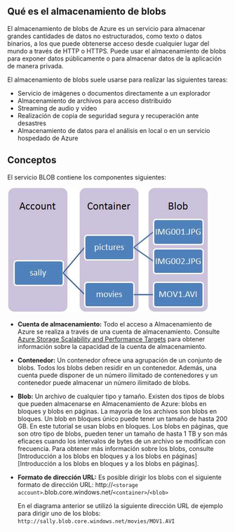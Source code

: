 ## <a name="what-is"> </a>Qué es el almacenamiento de blobs

El almacenamiento de blobs de Azure es un servicio para almacenar grandes cantidades de
datos no estructurados, como texto o datos binarios, a los que puede obtenerse acceso desde cualquier lugar del mundo a través de
HTTP o HTTPS. Puede usar el almacenamiento de blobs para exponer datos públicamente o
para almacenar datos de la aplicación de manera privada.

El almacenamiento de blobs suele usarse para realizar las siguientes tareas:

-   Servicio de imágenes o documentos directamente a un explorador
-   Almacenamiento de archivos para acceso distribuido
-   Streaming de audio y vídeo
-   Realización de copia de seguridad segura y recuperación ante desastres
-   Almacenamiento de datos para el análisis en local o en un servicio hospedado
    de Azure

## <a name="concepts"> </a>Conceptos

El servicio BLOB contiene los componentes siguientes:

![Blob1][Blob1]

-   **Cuenta de almacenamiento:** Todo el acceso a Almacenamiento de Azure se realiza
    a través de una cuenta de almacenamiento. Consulte [Azure Storage Scalability and Performance Targets][Azure Storage Scalability and Performance Targets] para obtener información sobre la capacidad de la cuenta de almacenamiento.

-   **Contenedor:** Un contenedor ofrece una agrupación de un conjunto de blobs.
    Todos los blobs deben residir en un contenedor. Además, una cuenta puede disponer de un
    número ilimitado de contenedores y un contenedor puede almacenar un número
    ilimitado de blobs.

-   **Blob:** Un archivo de cualquier tipo y tamaño. Existen dos tipos de blobs que
    pueden almacenarse en Almacenamiento de Azure: blobs en bloques y blobs en páginas.
    La mayoría de los archivos son blobs en bloques. Un blob en bloques único puede tener un tamaño
    de hasta 200 GB. En este tutorial se usan blobs en bloques. Los blobs en páginas, que son otro tipo de
    blobs, pueden tener un tamaño de hasta 1 TB y son más eficaces cuando los intervalos
    de bytes de un archivo se modifican con frecuencia. Para obtener más información
    sobre los blobs, consulte [Introducción a los blobs en bloques y a los blobs en páginas][Introducción a los blobs en bloques y a los blobs en páginas].

-   **Formato de dirección URL:** Es posible dirigir los blobs con el siguiente formato de dirección
    URL:
    http://`<storage account>`.blob.core.windows.net/`<container>`/`<blob>`

    En el diagrama anterior se utilizó la siguiente dirección URL de ejemplo
    para dirigir uno de los blobs:
    `http://sally.blob.core.windows.net/movies/MOV1.AVI`

  [Blob1]: ./media/howto-blob-storage/blob1.jpg
  [Azure Storage Scalability and Performance Targets]: http://msdn.microsoft.com/es-es/library/dn249410.aspx
